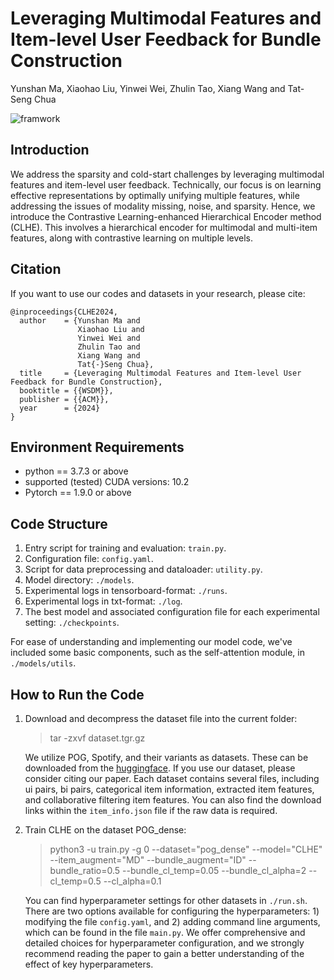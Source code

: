 # Leveraging Multimodal Features and Item-level User Feedback for Bundle Construction

Yunshan Ma, Xiaohao Liu, Yinwei Wei, Zhulin Tao, Xiang Wang and Tat-Seng Chua

![framwork](model.png)

## Introduction

We address the sparsity and cold-start challenges by leveraging multimodal features and item-level user feedback. Technically, our focus is on learning effective representations by optimally unifying multiple features, while addressing the issues of modality missing, noise, and sparsity. Hence, we introduce the Contrastive Learning-enhanced Hierarchical Encoder method (CLHE). This involves a hierarchical encoder for multimodal and multi-item features, along with contrastive learning on multiple levels.

## Citation

If you want to use our codes and datasets in your research, please cite:

```biblatex
@inproceedings{CLHE2024,
  author    = {Yunshan Ma and 
               Xiaohao Liu and 
               Yinwei Wei and 
               Zhulin Tao and 
               Xiang Wang and 
               Tat{-}Seng Chua},
  title     = {Leveraging Multimodal Features and Item-level User Feedback for Bundle Construction},
  booktitle = {{WSDM}},
  publisher = {{ACM}},
  year      = {2024}
}
```

## Environment Requirements

- python == 3.7.3 or above
- supported (tested) CUDA versions: 10.2
- Pytorch == 1.9.0 or above

## Code Structure

1. Entry script for training and evaluation: `train.py`.
2. Configuration file: `config.yaml`.
3. Script for data preprocessing and dataloader: `utility.py`.
4. Model directory: `./models`.
5. Experimental logs in tensorboard-format: `./runs`.
6. Experimental logs in txt-format: `./log`.
7. The best model and associated configuration file for each experimental setting: `./checkpoints`.

For ease of understanding and implementing our model code, we've included some basic components, such as the self-attention module, in `./models/utils`.

## How to Run the Code

1. Download and decompress the dataset file into the current folder:
    > tar -zxvf dataset.tgr.gz

    We utilize POG, Spotify, and their variants as datasets. These can be downloaded from the [huggingface](https://huggingface.co/datasets/xhLiu/BundleConstruction). If you use our dataset, please consider citing our paper. Each dataset contains several files, including ui pairs, bi pairs, categorical item information, extracted item features, and collaborative filtering item features. You can also find the download links within the `item_info.json` file if the raw data is required.

2. Train CLHE on the dataset POG_dense:
    > python3 -u train.py -g 0 --dataset="pog_dense" --model="CLHE" --item_augment="MD" --bundle_augment="ID" --bundle_ratio=0.5 --bundle_cl_temp=0.05 --bundle_cl_alpha=2 --cl_temp=0.5 --cl_alpha=0.1

    You can find hyperparameter settings for other datasets in `./run.sh`. There are two options available for configuring the hyperparameters: 1) modifying the file `config.yaml`, and 2) adding command line arguments, which can be found in the file `main.py`. We offer comprehensive and detailed choices for hyperparameter configuration, and we strongly recommend reading the paper to gain a better understanding of the effect of key hyperparameters.
